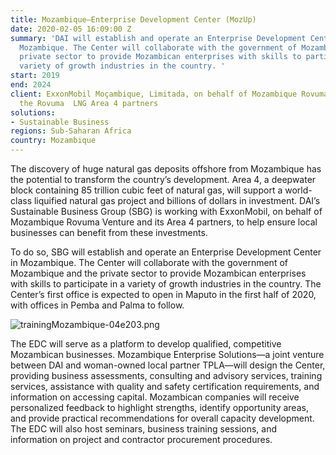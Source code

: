 ```yaml
---
title: Mozambique—Enterprise Development Center (MozUp)
date: 2020-02-05 16:09:00 Z
summary: 'DAI will establish and operate an Enterprise Development Center (EDC) in
  Mozambique. The Center will collaborate with the government of Mozambique and the
  private sector to provide Mozambican enterprises with skills to participate in a
  variety of growth industries in the country. '
start: 2019
end: 2024
client: ExxonMobil Moçambique, Limitada, on behalf of Mozambique Rovuma Venture and
  the Rovuma  LNG Area 4 partners
solutions:
- Sustainable Business
regions: Sub-Saharan Africa
country: Mozambique
---
```


The discovery of huge natural gas deposits offshore from Mozambique has the potential to transform the country’s development. Area 4, a deepwater block containing 85 trillion cubic feet of natural gas, will support a world-class liquified natural gas project and billions of dollars in investment. DAI’s Sustainable Business Group (SBG) is working with ExxonMobil, on behalf of Mozambique Rovuma Venture and its Area 4 partners, to help ensure local businesses can benefit from these investments.

To do so, SBG will establish and operate an Enterprise Development Center in Mozambique. The Center will collaborate with the government of Mozambique and the private sector to provide Mozambican enterprises with skills to participate in a variety of growth industries in the country. The Center’s first office is expected to open in Maputo in the first half of 2020, with offices in Pemba and Palma to follow. 

![trainingMozambique-04e203.png](/uploads/trainingMozambique-04e203.png)

The EDC will serve as a platform to develop qualified, competitive Mozambican businesses. Mozambique Enterprise Solutions—a joint venture between DAI and woman-owned local partner TPLA—will design the Center, providing business assessments, consulting and advisory services, training services, assistance with quality and safety certification requirements, and information on accessing capital. Mozambican companies will receive personalized feedback to highlight strengths, identify opportunity areas, and provide practical recommendations for overall capacity development. The EDC will also host seminars, business training sessions, and information on project and contractor procurement procedures. 